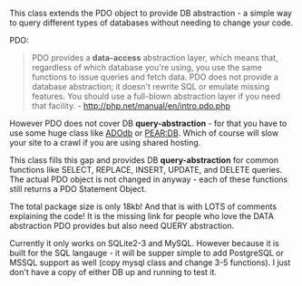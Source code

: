 This class extends the PDO object to provide DB abstraction - a simple way to query different types of databases without needing to change your code.

PDO:
> PDO provides a **data-access** abstraction layer, which means that, regardless of which database you're using, you use the same functions to issue queries and fetch data. PDO does not provide a database  abstraction; it doesn't rewrite SQL or emulate missing features. You should use a full-blown abstraction layer if you need that facility. - http://php.net/manual/en/intro.pdo.php

However PDO does not cover DB **query-abstraction** - for that you have to use some huge class like [ADOdb](http://adodb.sourceforge.net/) or [PEAR:DB](http://pear.php.net/package/DB). Which of course will slow your site to a crawl if you are using shared hosting.

This class fills this gap and provides DB **query-abstraction** for common functions like SELECT, REPLACE, INSERT, UPDATE, and DELETE queries. The actual PDO object is not changed in anyway - each of these functions still returns a PDO Statement Object.

The total package size is only 18kb! And that is with LOTS of comments explaining the code! It is the missing link for people who love the DATA abstraction PDO provides but also need QUERY abstraction.

Currently it only works on SQLite2-3 and MySQL. However because it is built for the SQL langauge - it will be supper simple to add PostgreSQL or MSSQL support as well (copy mysql class and change 3-5 functions). I just don't have a copy of either DB up and running to test it.